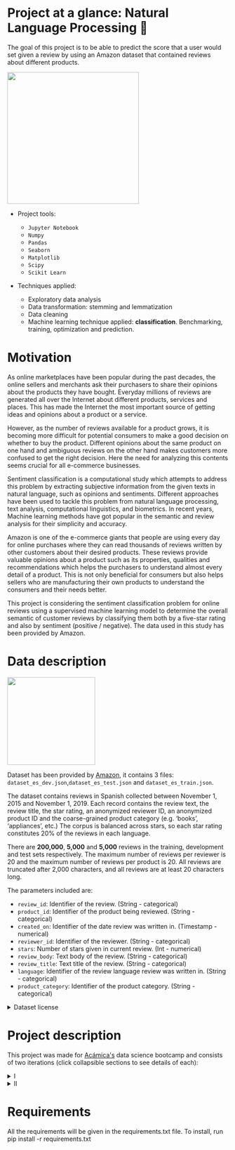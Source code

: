 # Project at a glance: Natural Language Processing 💬

The goal of this project is to be able to predict the score that a user would set given a review by using an Amazon dataset that contained reviews about different products.

<img src="https://image.freepik.com/vector-gratis/ilustracion-concepto-abstracto-inteligencia-artificial-chatbot_335657-3723.jpg" width=300>

- Project tools:
  - `Jupyter Notebook`
  - `Numpy`
  - `Pandas`
  - `Seaborn`
  - `Matplotlib`
  - `Scipy`
  - `Scikit Learn`

- Techniques applied:
  - Exploratory data analysis
  - Data transformation: stemming and lemmatization
  - Data cleaning
  - Machine learning technique applied: **classification**. Benchmarking, training, optimization and prediction.

# Motivation
As online marketplaces have been popular during the past decades, the online sellers and merchants ask their purchasers to share their opinions about the products they have bought. Everyday millions of reviews are generated all over the Internet about different products, services and places. This has made the Internet the most important source of getting ideas and opinions about a product or a service.

However, as the number of reviews available for a product grows, it is becoming more difficult for potential consumers to make a good decision on whether to buy the product. Different opinions about the same product on one hand and ambiguous reviews on the other hand makes customers more confused to get the right decision. Here the need for analyzing this contents seems crucial for all e-commerce businesses.

Sentiment classification is a computational study which attempts to address this problem by extracting subjective information from the given texts in natural language, such as opinions and sentiments. Different approaches have been used to tackle this problem from natural language processing, text analysis, computational linguistics, and biometrics. In recent years, Machine learning methods have got popular in the semantic and review analysis for their simplicity and accuracy.

Amazon is one of the e-commerce giants that people are using every day for online purchases where they can read thousands of reviews written by other customers about their desired products. These reviews provide valuable opinions about a product such as its properties, qualities and recommendations which helps the purchasers to understand almost every detail of a product. This is not only beneficial for consumers but also helps sellers who are manufacturing their own products to understand the consumers and their needs better.

This project is considering the sentiment classification problem for online reviews using a supervised machine learning model to determine the overall semantic of customer reviews by classifying them both by a five-star rating and also by sentiment (positive / negative). The data used in this study has been provided by Amazon.

# Data description

<img src="https://image.freepik.com/vector-gratis/investigacion-datos-estadisticos-indicadores-desempeno-empresa-retorno-inversion-razon-porcentual-fluctuacion-indices-cambio-significativo_335657-2552.jpg" width=200>

Dataset has been provided by [Amazon](https://registry.opendata.aws/amazon-reviews-ml/), it contains 3 files: `dataset_es_dev.json`,`dataset_es_test.json` and `dataset_es_train.json`.

The dataset contains reviews in Spanish collected between November 1, 2015 and November 1, 2019. Each record contains the review text, the review title, the star rating, an anonymized reviewer ID, an anonymized product ID and the coarse-grained product category (e.g. ‘books’, ‘appliances’, etc.) The corpus is balanced across stars, so each star rating constitutes 20% of the reviews in each language.

There are **200,000**, **5,000** and **5,000** reviews in the training, development and test sets respectively. The maximum number of reviews per reviewer is 20 and the maximum number of reviews per product is 20. All reviews are truncated after 2,000 characters, and all reviews are at least 20 characters long.

The parameters included are:

- `review_id`:  Identifier of the review. (String - categorical)
- `product_id`: Identifier of the product being reviewed. (String - categorical)
- `created_on`: Identifier of the date review was written in. (Timestamp - numerical)
- `reviewer_id`: Identifier of the reviewer. (String - categorical)
- `stars`: Number of stars given in current review. (Int - numerical)
- `review_body`: Text body of the review. (String - categorical)
- `review_title`: Text title of the review. (String - categorical)
- `language`: Identifier of the review language review was written in. (String - categorical)
- `product_category`: Identifier of the product category. (String - categorical)

<details> <summary markdown="span">Dataset license</summary>

# LICENSE

By accessing the Multilingual Amazon Reviews Corpus ("Reviews Corpus"), you agree that the Reviews Corpus is an Amazon Service subject to the Amazon.com Conditions of Use (https://www.amazon.com/gp/help/customer/display.html/ref=footer_cou?ie=UTF8&nodeId=508088) and you agree to be bound by them, with the following additional conditions:

In addition to the license rights granted under the Conditions of Use, Amazon or its content providers grant you a limited, non-exclusive, non-transferable, non-sublicensable, revocable license to access and use the Reviews Corpus for purposes of academic research. You may not resell, republish, or make any commercial use of the Reviews Corpus or its contents, including use of the Reviews Corpus for commercial research, such as research related to a funding or consultancy contract, internship, or other relationship in which the results are provided for a fee or delivered to a for-profit organization. You may not (a) link or associate content in the Reviews Corpus with any personal information (including Amazon customer accounts), or (b) attempt to determine the identity of the author of any content in the Reviews Corpus. If you violate any of the foregoing conditions, your license to access and use the Reviews Corpus will automatically terminate without prejudice to any of the other rights or remedies Amazon may have.
</details>

# Project description
This project was made for [Acámica's](https://www.acamica.com/data-science) data science bootcamp and consists of two iterations (click collapsible sections to see details of each):
<details>
<summary>I</summary>

## Iteration one

The first model starts with a comprehensive `EDA` and applying some simple `data cleaning` techniques to end up building a `machine learning regression model` that performs better than a linear regression. Two models have been tried in this project: **decisionTreeRegressor** and **kNeighborsRegressor**

### Index
- Scope
- Factors that influence house price
- EDA and data cleaning
  - Feature selection
  - Additional analysis: correlation between population density and apartment size
- Machine Learning
  - Selection of measurement of error
  - Setting predictor and target variables
  - Setting benchmark model
  - Comparing benchmark with other models
  - Optimization of the best performing one
- Conclusions

### Some visuals

![img](https://i.imgur.com/TQUSCsM.png)

![img](https://i.imgur.com/6EJ0IsP.png)

![img](https://i.imgur.com/ZncBweE.png)

![img](https://i.imgur.com/No65L68.png)

![img](https://i.imgur.com/oYR0MF9.png)

![img](https://i.imgur.com/JW7TDxE.png)

### Conclusions

The value of the RMSE obtained (**US$ 138,384**) is also what some apartments cost, so a model with an error of this magnitude is not recommended to use in real world predictions. It presents some opportunities for improvement, which are best described in the [project's notebook](https://github.com/gpozzi/machine-learning/blob/master/projects/house_price_prediction/DSProject01.ipynb).
</details>

<details>
<summary>II</summary>

## Iteration two
In this version, a more thorough preprocessing has been made, performing `data transformation` (imputation, encoding, outliers removal and data scaling) techniques and finally applying more advanced `machine learning regression models` (**XGBRegressor**, **Decision tree optimized with RandomSearchCV**, **XGBRegressor optimized with RandomSearchCV**, **RandomForest regressor**, **RandomForest optimized with RandomSearchCV**, **ADABoost optimized with RandomSearchCV** and **Polynomial regressor**).

### Index
- Introduction
- Data transformation
  - Imputation
  - Encoding (`one hot` and `label encoding`)
  - Outliers removal
  - Data scaling (`z-transformation` and `log-transformation`)
- Machine Learning
  - Stating results of previous project
  - Model training and comparing benchmark with the following models:
    - Decision tree optimized with RandomSearchCV
    - XGBRegressor
    - XGBRegressor optimized with RandomSearchCV
    - RandomForest regressor
    - RandomForest optimized with RandomSearchCV
    - ADABoost optimized with RandomSearchCV
    - Polynomial regressor
  - Optimization of the best performing one
- Results interpretation
- Conclusions

### Some visuals

![img](https://i.imgur.com/zkMXTXv.png)

![img](https://i.imgur.com/ECrUenO.png)

![img](https://i.imgur.com/ig7yjCW.png)

### Conclusions
Proposed improvements to the first iteration significantly improved the model's performance. However, as in the previous report, the model's error (**USD 59,113**) is still significant and unacceptable considering that it is half the value of 27% of the apartments for sale. There is more room for model improvement, which is also described in the [project's notebook](https://github.com/gpozzi/machine-learning/blob/master/projects/house_price_prediction/DSProyecto02.ipynb)
</details>


# Requirements
All the requirements will be given in the requirements.txt file. To install, run pip install -r requirements.txt
